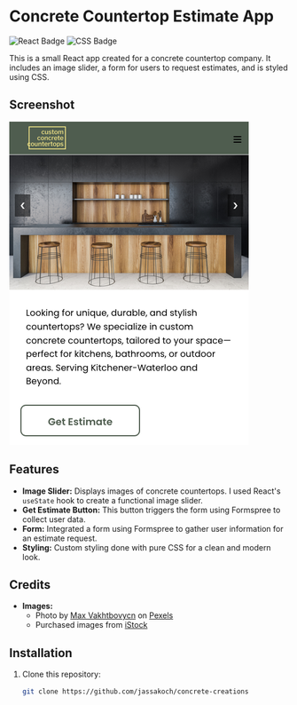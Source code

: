# Concrete Countertop Estimate App

![React Badge](https://img.shields.io/badge/React-61DAFB?style=for-the-badge&logo=react&logoColor=white)
![CSS Badge](https://img.shields.io/badge/CSS-1572B6?style=for-the-badge&logo=css3&logoColor=white)

This is a small React app created for a concrete countertop company. It includes an image slider, a form for users to request estimates, and is styled using CSS.

## Screenshot
![Concrete Countertop](/public/images/screenshot.png)



## Features
- **Image Slider:** Displays images of concrete countertops. I used React's `useState` hook to create a functional image slider.
- **Get Estimate Button:** This button triggers the form using Formspree to collect user data.
- **Form:** Integrated a form using Formspree to gather user information for an estimate request.
- **Styling:** Custom styling done with pure CSS for a clean and modern look.

## Credits
- **Images:** 
  - Photo by [Max Vakhtbovycn](https://www.pexels.com/photo/close-up-photo-of-gray-concrete-wall-1025249/) on [Pexels](https://www.pexels.com/)
  - Purchased images from [iStock](https://www.istockphoto.com)

## Installation

1. Clone this repository:
   ```bash
   git clone https://github.com/jassakoch/concrete-creations


